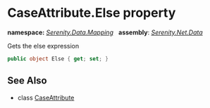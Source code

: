 # CaseAttribute.Else property
**namespace:** *[Serenity.Data.Mapping](../../README.md#serenity.data.mapping-namespace)*   **assembly**: *[Serenity.Net.Data](../../README.md)*

Gets the else expression

```csharp
public object Else { get; set; }
```

## See Also

* class [CaseAttribute](../CaseAttribute.md)